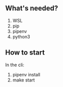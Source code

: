 
## What's needed?
1. WSL
1. pip
1. pipenv
1. python3

## How to start
In the cli:

1. pipenv install
1. make start